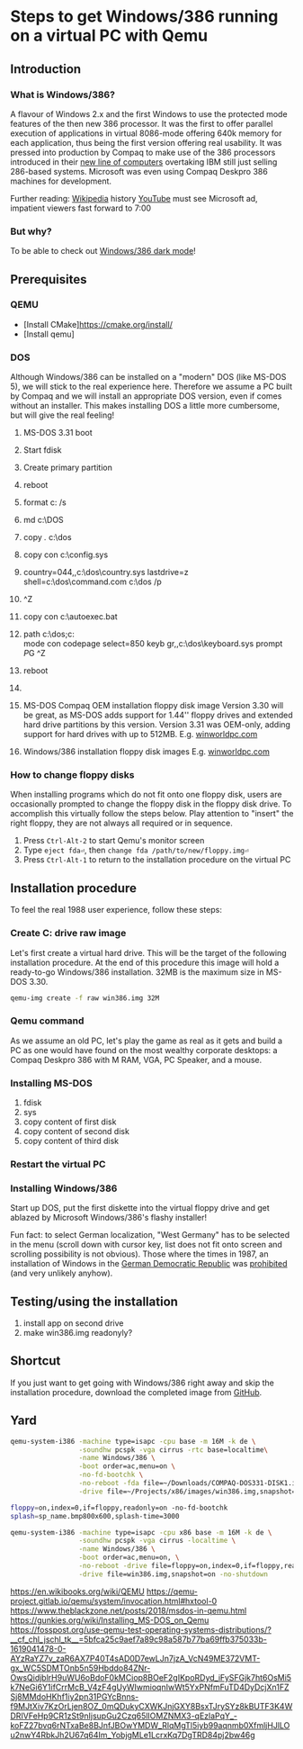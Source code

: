# Steps to get Windows/386 running on a virtual PC with Qemu

## Introduction

### What is Windows/386?

A flavour of Windows 2.x and the first Windows to use the protected mode features of the then new 386 processor. It was the first to offer parallel execution of applications in virtual 8086-mode offering 640k memory for each application, thus being the first version offering real usability.
It was pressed into production by Compaq to make use of the 386 processors introduced in their [new line of computers](https://dfarq.homeip.net/compaq-deskpro-386/) overtaking IBM still just selling 286-based systems. Microsoft was even using Compaq Deskpro 386 machines for development.

Further reading:
[Wikipedia](https://en.wikipedia.org/wiki/Microsoft_Windows_version_history) history
[YouTube](https://www.youtube.com/watch?v=noEHHB6rnMI) must see Microsoft ad, impatient viewers fast forward to 7:00

### But why?

To be able to check out [Windows/386 dark mode](github)!

## Prerequisites

### QEMU

* [Install CMake]https://cmake.org/install/
* [Install qemu]

### DOS

Although Windows/386 can be installed on a "modern" DOS (like MS-DOS 5), we will stick to the real experience here. Therefore we assume a PC built by Compaq and we will install an appropriate DOS version, even if comes without an installer. This makes installing DOS a little more cumbersome, but will give the real feeling!

1. MS-DOS 3.31 boot
2. Start fdisk
3. Create primary partition
4. reboot
5. format c: /s
6. md c:\DOS
7. copy *.* c:\dos
8. copy con c:\config.sys
9. country=044,,c:\dos\country.sys
lastdrive=z
shell=c:\dos\command.com c:\dos /p
10. ^Z
11. copy con c:\autoexec.bat
12. path c:\dos;c:\
mode con codepage select=850
keyb gr,,c:\dos\keyboard.sys
prompt $P$G
^Z
13. reboot
14. 



1. MS-DOS Compaq OEM installation floppy disk image
Version 3.30 will be great, as MS-DOS adds support for 1.44'' floppy drives and extended hard drive partitions by this version.
Version 3.31 was OEM-only, adding support for hard drives with up to 512MB.
E.g. [winworldpc.com](https://winworldpc.com/product/windows-20/windows-386)
2. Windows/386 installation floppy disk images
E.g. [winworldpc.com](https://winworldpc.com/product/windows-20/windows-386)

### How to change floppy disks

When installing programs which do not fit onto one floppy disk, users are occasionally prompted to change the floppy disk in the floppy disk drive. To accomplish this virtually follow the steps below.
Play attention to "insert" the right floppy, they are not always all required or in sequence.

1. Press `Ctrl-Alt-2` to start Qemu's monitor screen
2. Type `eject fda⏎`, then `change fda /path/to/new/floppy.img⏎`
3. Press `Ctrl-Alt-1` to return to the installation procedure on the virtual PC

## Installation procedure

To feel the real 1988 user experience, follow these steps:

### Create C: drive raw image

Let's first create a virtual hard drive. This will be the target of the following installation procedure. At the end of this procedure this image will hold a ready-to-go Windows/386 installation.
32MB is the maximum size in MS-DOS 3.30.

```bash
qemu-img create -f raw win386.img 32M
```

### Qemu command

As we assume an old PC, let's play the game as real as it gets and build a PC as one would have found on the most wealthy corporate desktops: a Compaq Deskpro 386 with M RAM, VGA, PC Speaker, and a mouse.

### Installing MS-DOS

1. fdisk
2. sys
3. copy content of first disk
4. copy content of second disk
5. copy content of third disk

### Restart the virtual PC

### Installing Windows/386

Start up DOS, put the first diskette into the virtual floppy drive and get ablazed by Microsoft Windows/386's flashy installer!

Fun fact: to select German localization, "West Germany" has to be selected in the menu (scroll down with cursor key, list does not fit onto screen and scrolling possibility is not obvious).
Those where the times in 1987, an installation of Windows in the [German Democratic Republic](https://en.wikipedia.org/wiki/East_Germany) was [prohibited](https://en.wikipedia.org/wiki/Coordinating_Committee_for_Multilateral_Export_Controls) (and very unlikely anyhow).

## Testing/using the installation

1. install app on second drive
2. make win386.img readonyly?

## Shortcut

If you just want to get going with Windows/386 right away and skip the installation procedure, download the completed image from [GitHub](retro-speccy).

## Yard

```bash
qemu-system-i386 -machine type=isapc -cpu base -m 16M -k de \
                 -soundhw pcspk -vga cirrus -rtc base=localtime\
                 -name Windows/386 \
                 -boot order=ac,menu=on \
                 -no-fd-bootchk \
                 -no-reboot -fda file=~/Downloads/COMPAQ-DOS331-DISK1.img \
                 -drive file=~/Projects/x86/images/win386.img,snapshot=on -no-shutdown

floppy=on,index=0,if=floppy,readonly=on -no-fd-bootchk 
splash=sp_name.bmp800x600,splash-time=3000

qemu-system-i386 -machine type=isapc -cpu x86 base -m 16M -k de \
                 -soundhw pcspk -vga cirrus -localtime \
                 -name Windows/386 \
                 -boot order=ac,menu=on, \
                 -no-reboot -drive file=floppy=on,index=0,if=floppy,readonly=on -no-fd-bootchk \
                 -drive file=win386.img,snapshot=on -no-shutdown
```

https://en.wikibooks.org/wiki/QEMU
https://qemu-project.gitlab.io/qemu/system/invocation.html#hxtool-0
https://www.theblackzone.net/posts/2018/msdos-in-qemu.html
https://gunkies.org/wiki/Installing_MS-DOS_on_Qemu
https://fosspost.org/use-qemu-test-operating-systems-distributions/?__cf_chl_jschl_tk__=5bfca25c9aef7a89c98a587b77ba69ffb375033b-1619041478-0-AYzRaYZ7v_zaR6AX7P40T4sAD0D7ewLJn7jzA_VcN49ME372VMT-gx_WC5SDMTOnb5n59Hbddo84ZNr-OwsQidjblrH9uWU6oBdoF0kMCiop8BOeF2gIKpoRDyd_iFySFGjk7ht6OsMi5k7NeGi6Y1ifCrrMcB_V4zF4gUyWIwmioqnIwWt5YxPNfmFuTD4DyDcjXn1FZSj8MMdoHKhf1iy2pn31PGYcBnns-f9MJtXiv7KzOrLjen8OZ_0mQDukyCXWKJnjGXY8BsxTJrySYz8kBUTF3K4WDRIVFeHp9CR1zSt9nIjsupGu2Czq65lIOMZNMX3-qEzlaPqY_-koFZ27bvq6rNTxaBe8BJnfJBOwYMDW_RlqMgTl5iyb99aqnmb0XfmljHJlLOu2nwY4RbkJh2U67q64Im_YobjgMLe1LcrxKq7DgTRD84pj2bw46g
